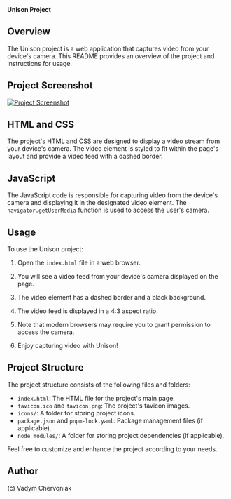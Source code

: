 <summary><b>Unison Project</b></summary>

## Overview

The Unison project is a web application that captures video from your device's camera. This README provides an overview of the project and instructions for usage.

## Project Screenshot

[![Project Screenshot](https://github.com/vadym4che/unison-capture/blob/main/screenshot.png)](https://vadym4che.github.io/unison-capture/)

## HTML and CSS

The project's HTML and CSS are designed to display a video stream from your device's camera. The video element is styled to fit within the page's layout and provide a video feed with a dashed border.

## JavaScript

The JavaScript code is responsible for capturing video from the device's camera and displaying it in the designated video element. The `navigator.getUserMedia` function is used to access the user's camera.

## Usage

To use the Unison project:

1. Open the `index.html` file in a web browser.

2. You will see a video feed from your device's camera displayed on the page.

3. The video element has a dashed border and a black background.

4. The video feed is displayed in a 4:3 aspect ratio.

5. Note that modern browsers may require you to grant permission to access the camera.

6. Enjoy capturing video with Unison!

## Project Structure

The project structure consists of the following files and folders:

- `index.html`: The HTML file for the project's main page.
- `favicon.ico` and `favicon.png`: The project's favicon images.
- `icons/`: A folder for storing project icons.
- `package.json` and `pnpm-lock.yaml`: Package management files (if applicable).
- `node_modules/`: A folder for storing project dependencies (if applicable).

Feel free to customize and enhance the project according to your needs.

## Author

(č) Vadym Chervoniak
